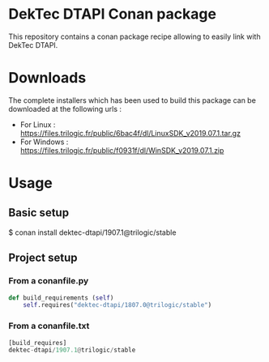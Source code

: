 # DekTec DTAPI Conan package

This repository contains a conan package recipe allowing to easily link with DekTec DTAPI.

# Downloads
  The complete installers which has been used to build this package can be downloaded at the following urls :

* For Linux   : https://files.trilogic.fr/public/6bac4f/dl/LinuxSDK_v2019.07.1.tar.gz
* For Windows : https://files.trilogic.fr/public/f0931f/dl/WinSDK_v2019.07.1.zip

# Usage

## Basic setup
$ conan install dektec-dtapi/1907.1@trilogic/stable

## Project setup

### From a conanfile.py
```python
def build_requirements (self)
    self.requires("dektec-dtapi/1807.0@trilogic/stable")
```

### From a conanfile.txt
```python
[build_requires]
dektec-dtapi/1907.1@trilogic/stable
```